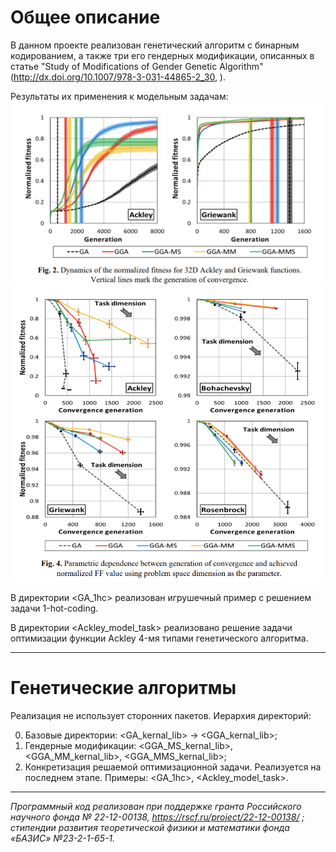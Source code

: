 # Общее описание 
В данном проекте реализован генетический алгоритм с бинарным кодированием, а также три его гендерных модификации, описанных в статье "Study of Modifications of Gender Genetic Algorithm" (http://dx.doi.org/10.1007/978-3-031-44865-2_30, ).

Результаты их применения к модельным задачам:
![](/pictures/picture_1.png)
![](/pictures/picture_2.png)


В директории <GA_1hc> реализован игрушечный пример с решением задачи 1-hot-coding.

В директории <Ackley_model_task> реализовано решение задачи оптимизации функции Ackley 4-мя типами генетического алгоритма.

---
# Генетические алгоритмы
Реализация не использует сторонних пакетов. 
Иерархия директорий: 

0) Базовые директории: <GA_kernal_lib> &#8594; <GGA_kernal_lib>;
1) Гендерные модификации: <GGA_MS_kernal_lib>, <GGA_MM_kernal_lib>, <GGA_MMS_kernal_lib>;
2) Конкретизация решаемой оптимизационной задачи. Реализуется на последнем этапе. Примеры: <GA_1hc>, <Ackley_model_task>.
---

*Программный код реализован при поддержке гранта Российского научного фонда № 22-12-00138, https://rscf.ru/project/22-12-00138/ ; стипендии развития теоретической физики и математики фонда «БАЗИС» №23-2-1-65-1.*